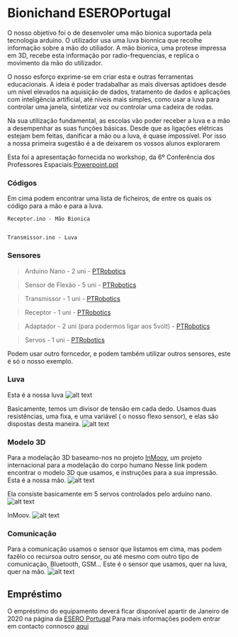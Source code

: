 # Bionichand ESEROPortugal
O nosso objetivo foi o de desenvoler uma mão bionica suportada pela tecnologia arduino. O utilizador usa uma luva bionnica que recolhe informação sobre a mão do utiliador. A mão bionica, uma protese impressa em 3D, recebe esta informação por radio-frequencias, e replica o movimento da mão do utilizador.


O nosso esforço exprime-se em criar esta e outras ferramentas educacionais. A ideia é poder tradabalhar as mais diversas aptidoes desde um nível elevados na aquisição de dados, tratamento de dados e aplicações com inteligência artificial, até niveis mais simples, como usar a luva para controlar uma janela, sintetizar voz ou controlar uma cadeira de rodas.

Na sua utilização fundamental, as escolas vão poder receber a luva e a mão a desempenhar as suas funções básicas. Desde que as ligações elétricas estejam bem feitas, danificar a mão ou a luva, é quase impossível. Por isso a nossa primeira sugestão é a de deixarem os vossos alunos explorarem

Esta foi a apresentação fornecida no workshop, da 6º Conferência dos Professores Espaciais:[Powerpoint.ppt](https://github.com/njrebelo/Bionichand-ESEROPortugal/raw/master/powerpoint.pptx)

### Códigos
Em cima podem encontrar uma lista de ficheiros, de entre os quais os código para a mão e para a luva.
```
Receptor.ino - Mão Bionica


Transmissor.ino - Luva
```

### Sensores
> Arduino Nano - 2 uni -  [PTRobotics](https://www.ptrobotics.com/plataformaarduino-e-modelos-alternativos-equivalentes/5458-iteaduino-mini-nano-v30-atmega328-board-for-arduino-ide-arduino-compatible.html?search_query=nano&results=41)

> Sensor de Flexão - 5 uni - [PTRobotics](https://www.ptrobotics.com/sensores-forca-vibracao-e-pressao/1060-flex-sensor-22.html?search_query=forca&results=21)

> Transmissor - 1 uni - [PTRobotics](https://www.ptrobotics.com/nordic-nrf24/5476-1100-meter-long-distance-nrf24l01palna-wireless-module-with-antenna.html?search_query=NRF24L01&results=23)

> Receptor - 1 uni - [PTRobotics](https://www.ptrobotics.com/nordic-nrf24/5965-nrf24l01-rf-board.html?search_query=NRF24L01&results=23)

> Adaptador - 2 uni (para podermos ligar aos 5volt) - [PTRobotics](https://www.ptrobotics.com/nordic-nrf24/6081-socket-adapter-for-8pin-nrf24l01-wireless-transceivers.html?search_query=NRF24L01&results=23)

> Servos - 1 uni - [PTRobotics](https://www.ptrobotics.com/servo/2398-standard-analogue-servo-bms-410c.html?search_query=servo&results=174)


Podem usar outro forncedor, e podem também utilizar outros sensores, este é só o nosso exemplo.

### Luva
Esta é a nossa luva
![alt text](https://i.imgur.com/lRJcfVv.jpg)


Basicamente, temos um divisor de tensão em cada dedo. Usamos duas resistências, uma fixa, e uma variável ( o nosso flexo sensor), e elas são dispostas desta maneira.
![alt text](https://bildr.org/blog/wp-content/uploads/2012/11/flex-sensor-arduino.png)

### Modelo 3D
Para a modelação 3D baseamo-nos no projeto [InMoov](http://inmoov.fr/hand-and-forarm/), um projeto internacional para a modelação do corpo humano
Nesse link podem encontrar o modelo 3D que usamos, e instruções para a sua impressão.
Esta é a nossa mão.
![alt text](https://i.imgur.com/PUOArFu.jpg)


Ela consiste basicamente em 5 servos controlados pelo arduino nano.
![alt text](https://www.arduino.cc/en/uploads/Tutorial/sweep_bb.png)

InMoov. ![alt text](https://http2.mlstatic.com/braco-robotico-kit-para-rob-inmoov-p-arduino-D_NQ_NP_880692-MLB29899095718_042019-O.webp)


### Comunicação
Para a comunicação usamos o sensor que listamos em cima, mas podem fazêlo co recursoa outro sensor, ou até mesmo com outro tipo de comunicação, Bluetooth, GSM...
Este é o sensor que usamos, quer na luva, quer na mão.
![alt text](https://i.imgur.com/8d4WDpB.jpg)

## Empréstimo
O empréstimo do equipamento deverá ficar disponível apartir de Janeiro de 2020 na página da [ESERO Portugal](https://www.esero.pt/454/emprestimos/)
Para mais informações podem entrar em contacto connosco [aqui](https://www.esero.pt/280/contactos/)
